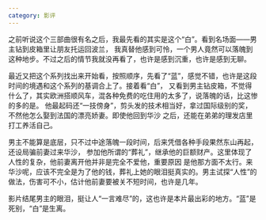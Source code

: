 ```yaml
---
category: 影评
---
```

之前听说这个三部曲很有名之后，我最先看的其实是这个“白”。看到名场面——男主钻到皮箱里让朋友托运回波兰，
我真替他感到可怜，一个男人竟然可以落魄到这种地步。不过之后的情节我就没再看了，也许是感到沉重，也许是感到无聊。

最近又把这个系列找出来开始看，按照顺序，先看了“蓝”，感觉不错，也许是这段时间的境遇和这个系列的基调合上了。接着看“白”，
又看到男主钻皮箱，不觉得什么了，其实欧洲搭顺风车，混各种免费的吃住用的太多了，说落魄的话，比这惨的多的是。
他最起码还“一技傍身”，剪头发的技术相当好，拿过国际级别的奖，不然他怎么娶到法国的漂亮娇妻。即使他回到华沙
之后，还能在弟弟的理发店里打工养活自己。

男主不能算是底层，只不过中途落魄一段时间，后来凭借各种手段果然东山再起，还设局骗前妻过来华沙，
参加他所谓的“葬礼”，继承他的巨额财产。这里体现了人性的复杂，他前妻离开他并非是完全不爱他，重要原因
是他那方面不太行。来华沙呢，应该不完全是为了他的钱，葬礼上她的眼泪挺真实的。男主试探“人性”的做法，伤害可不小，估计他前妻要被关不短时间，也许是几年。

影片结尾男主的眼泪，挺让人“一言难尽”的，这也许是本片最出彩的地方。“蓝”是死别，“白”是生离。
